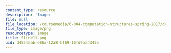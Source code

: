 ```yaml
---
content_type: resource
description: 'Image: '
file: null
file_location: /coursemedia/6-004-computation-structures-spring-2017/d4554aabe86a12a8bf6916fd9aa4343e_Slide11.png
file_type: image/png
resourcetype: Image
title: Slide11.png
uid: d4554aab-e86a-12a8-bf69-16fd9aa4343e
---
```

